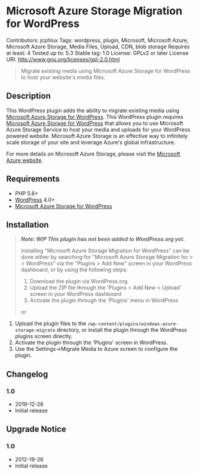 # Microsoft Azure Storage Migration for WordPress
Contributors: jcphlux
Tags: wordpress, plugin, Microsoft, Microsoft Azure, Microsoft Azure Storage, Media Files, Upload, CDN, blob storage
Requires at least: 4
Tested up to: 5.3
Stable tag: 1.0
License: GPLv2 or later
License URI: http://www.gnu.org/licenses/gpl-2.0.html

> Migrate existing media using Microsoft Azure Storage for WordPress to host your website's media files.

## Description

This WordPress plugin adds the ability to migrate existing media using <a href="https://github.com/10up/windows-azure-storage">Microsoft Azure Storage for WordPress</a>.
This WordPress plugin requires <a href="https://github.com/10up/windows-azure-storage">Microsoft Azure Storage for WordPress</a> that allows you to use Microsoft Azure Storage Service to host your media and uploads for your WordPress powered website. Microsoft Azure Storage is an effective way to infinitely scale storage of your site and leverage Azure's global infrastructure.

For more details on Microsoft Azure Storage, please visit the <a href="https://azure.microsoft.com/en-us/services/storage/">Microsoft Azure website</a>.

## Requirements

* PHP 5.6+
* [WordPress](http://wordpress.org/) 4.0+
* [Microsoft Azure Storage for WordPress](https://github.com/10up/windows-azure-storage) 

## Installation


> ***Note: WIP This plugin has not been added to WordPress.org yet.***
> 
> Installing "Microsoft Azure Storage Migration for WordPress" can be done either by searching for "Microsoft Azure Storage Migration for > > WordPress" via the "Plugins > Add New" screen in your WordPress dashboard, or by using the following steps:
> 
> 1. Download the plugin via WordPress.org
> 1. Upload the ZIP file through the 'Plugins > Add New > Upload' screen in your WordPress dashboard
> 1. Activate the plugin through the 'Plugins' menu in WordPress
> 
> or

1. Upload the plugin files to the `/wp-content/plugins/windows-azure-storage-migrate` directory, or install the plugin through the WordPress plugins screen directly.
1. Activate the plugin through the 'Plugins' screen in WordPress.
1. Use the Settings->Migrate Media to Azure screen to configure the plugin.

## Changelog

### 1.0
* 2019-12-26
* Initial release

## Upgrade Notice

### 1.0
* 2012-19-26
* Initial release
